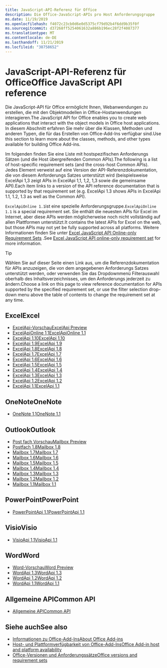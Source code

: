 ```yaml
---
title: JavaScript-API-Referenz für Office
description: Die Office-JavaScript-APIs pro Host Anforderungsgruppe
ms.date: 11/19/2019
ms.openlocfilehash: f4072c23cb0d6e0d5375cf79d92b4f6dd9b35f0f
ms.sourcegitcommit: d37268ff5254061632a886b196ec28f2f4087377
ms.translationtype: MT
ms.contentlocale: de-DE
ms.lasthandoff: 11/21/2019
ms.locfileid: "38758652"
---
```

# <a name="office-javascript-api-reference"></a><span data-ttu-id="8d8fe-103">JavaScript-API-Referenz für Office</span><span class="sxs-lookup"><span data-stu-id="8d8fe-103">Office JavaScript API reference</span></span>

<span data-ttu-id="8d8fe-104">Die JavaScript-API für Office ermöglicht Ihnen, Webanwendungen zu erstellen, die mit den Objektmodellen in Office-Hostanwendungen interagieren.</span><span class="sxs-lookup"><span data-stu-id="8d8fe-104">The JavaScript API for Office enables you to create web applications that interact with the object models in Office host applications.</span></span> <span data-ttu-id="8d8fe-105">In diesem Abschnitt erfahren Sie mehr über die Klassen, Methoden und anderen Typen, die für das Erstellen von Office-Add-Ins verfügbar sind.</span><span class="sxs-lookup"><span data-stu-id="8d8fe-105">Use this section to learn more about the classes, methods, and other types available for building Office Add-ins.</span></span>

<span data-ttu-id="8d8fe-106">Im folgenden finden Sie eine Liste mit hostspezifischen Anforderungs Sätzen (und die Host übergreifenden Common APIs).</span><span class="sxs-lookup"><span data-stu-id="8d8fe-106">The following is a list of host-specific requirement sets (and the cross-host Common APIs).</span></span> <span data-ttu-id="8d8fe-107">Jedes Element verweist auf eine Version der API-Referenzdokumentation, die von diesem Anforderungs Satzes unterstützt wird (beispielsweise ExcelApi 1,3 zeigt APIs in ExcelApi 1,1, 1,2, 1,3 sowie die gemeinsame API).</span><span class="sxs-lookup"><span data-stu-id="8d8fe-107">Each item links to a version of the API reference documentation that is supported by that requirement set (e.g. ExcelApi 1.3 shows APIs in ExcelApi 1.1, 1.2, 1.3 as well as the Common API).</span></span>

<span data-ttu-id="8d8fe-108">`ExcelApiOnline 1.1`ist eine spezielle Anforderungsgruppe.</span><span class="sxs-lookup"><span data-stu-id="8d8fe-108">`ExcelApiOnline 1.1` is a special requirement set.</span></span> <span data-ttu-id="8d8fe-109">Sie enthält die neuesten APIs für Excel im Internet, aber diese APIs werden möglicherweise noch nicht vollständig auf allen Plattformen unterstützt.</span><span class="sxs-lookup"><span data-stu-id="8d8fe-109">It contains the latest APIs for Excel on the web, but those APIs may not yet be fully supported across all platforms.</span></span> <span data-ttu-id="8d8fe-110">Weitere Informationen finden Sie unter [Excel JavaScript API Online-only Requirement Sets](/office/dev/add-ins/reference/requirement-sets/excel-api-online-requirement-set) .</span><span class="sxs-lookup"><span data-stu-id="8d8fe-110">See [Excel JavaScript API online-only requirement set](/office/dev/add-ins/reference/requirement-sets/excel-api-online-requirement-set) for more information.</span></span>

> [!TIP]
> <span data-ttu-id="8d8fe-111">Wählen Sie auf dieser Seite einen Link aus, um die Referenzdokumentation für APIs anzuzeigen, die von dem angegebenen Anforderungs Satzes unterstützt werden, oder verwenden Sie das Dropdownmenü Filterauswahl oberhalb des Inhaltsverzeichnisses, um den Anforderungs jederzeit zu ändern.</span><span class="sxs-lookup"><span data-stu-id="8d8fe-111">Choose a link on this page to view reference documentation for APIs supported by the specified requirement set, or use the filter selection drop-down menu above the table of contents to change the requirement set at any time.</span></span>

## <a name="excel"></a><span data-ttu-id="8d8fe-112">Excel</span><span class="sxs-lookup"><span data-stu-id="8d8fe-112">Excel</span></span>

- [<span data-ttu-id="8d8fe-113">ExcelApi-Vorschau</span><span class="sxs-lookup"><span data-stu-id="8d8fe-113">ExcelApi Preview</span></span>](/javascript/api/excel?view=excel-js-preview)
- [<span data-ttu-id="8d8fe-114">ExcelApiOnline 1,1</span><span class="sxs-lookup"><span data-stu-id="8d8fe-114">ExcelApiOnline 1.1</span></span>](/javascript/api/excel?view=excel-js-online)
- [<span data-ttu-id="8d8fe-115">ExcelApi 1.10</span><span class="sxs-lookup"><span data-stu-id="8d8fe-115">ExcelApi 1.10</span></span>](/javascript/api/excel?view=excel-js-1.10)
- [<span data-ttu-id="8d8fe-116">ExcelApi 1.9</span><span class="sxs-lookup"><span data-stu-id="8d8fe-116">ExcelApi 1.9</span></span>](/javascript/api/excel?view=excel-js-1.9)
- [<span data-ttu-id="8d8fe-117">ExcelApi 1.8</span><span class="sxs-lookup"><span data-stu-id="8d8fe-117">ExcelApi 1.8</span></span>](/javascript/api/excel?view=excel-js-1.8)
- [<span data-ttu-id="8d8fe-118">ExcelApi 1.7</span><span class="sxs-lookup"><span data-stu-id="8d8fe-118">ExcelApi 1.7</span></span>](/javascript/api/excel?view=excel-js-1.7)
- [<span data-ttu-id="8d8fe-119">ExcelApi 1.6</span><span class="sxs-lookup"><span data-stu-id="8d8fe-119">ExcelApi 1.6</span></span>](/javascript/api/excel?view=excel-js-1.6)
- [<span data-ttu-id="8d8fe-120">ExcelApi 1.5</span><span class="sxs-lookup"><span data-stu-id="8d8fe-120">ExcelApi 1.5</span></span>](/javascript/api/excel?view=excel-js-1.5)
- [<span data-ttu-id="8d8fe-121">ExcelApi 1.4</span><span class="sxs-lookup"><span data-stu-id="8d8fe-121">ExcelApi 1.4</span></span>](/javascript/api/excel?view=excel-js-1.4)
- [<span data-ttu-id="8d8fe-122">ExcelApi 1.3</span><span class="sxs-lookup"><span data-stu-id="8d8fe-122">ExcelApi 1.3</span></span>](/javascript/api/excel?view=excel-js-1.3)
- [<span data-ttu-id="8d8fe-123">ExcelApi 1.2</span><span class="sxs-lookup"><span data-stu-id="8d8fe-123">ExcelApi 1.2</span></span>](/javascript/api/excel?view=excel-js-1.2)
- [<span data-ttu-id="8d8fe-124">ExcelApi 1.1</span><span class="sxs-lookup"><span data-stu-id="8d8fe-124">ExcelApi 1.1</span></span>](/javascript/api/excel?view=excel-js-1.1)

## <a name="onenote"></a><span data-ttu-id="8d8fe-125">OneNote</span><span class="sxs-lookup"><span data-stu-id="8d8fe-125">OneNote</span></span>

- [<span data-ttu-id="8d8fe-126">OneNote 1,1</span><span class="sxs-lookup"><span data-stu-id="8d8fe-126">OneNote 1.1</span></span>](/javascript/api/onenote?view=onenote-js-1.1)

## <a name="outlook"></a><span data-ttu-id="8d8fe-127">Outlook</span><span class="sxs-lookup"><span data-stu-id="8d8fe-127">Outlook</span></span>

- [<span data-ttu-id="8d8fe-128">Post fach Vorschau</span><span class="sxs-lookup"><span data-stu-id="8d8fe-128">Mailbox Preview</span></span>](/javascript/api/outlook?view=outlook-js-preview)
- [<span data-ttu-id="8d8fe-129">Postfach 1.8</span><span class="sxs-lookup"><span data-stu-id="8d8fe-129">Mailbox 1.8</span></span>](/javascript/api/outlook?view=outlook-js-1.8)
- [<span data-ttu-id="8d8fe-130">Mailbox 1.7</span><span class="sxs-lookup"><span data-stu-id="8d8fe-130">Mailbox 1.7</span></span>](/javascript/api/outlook?view=outlook-js-1.7)
- [<span data-ttu-id="8d8fe-131">Mailbox 1.6</span><span class="sxs-lookup"><span data-stu-id="8d8fe-131">Mailbox 1.6</span></span>](/javascript/api/outlook?view=outlook-js-1.6)
- [<span data-ttu-id="8d8fe-132">Mailbox 1.5</span><span class="sxs-lookup"><span data-stu-id="8d8fe-132">Mailbox 1.5</span></span>](/javascript/api/outlook?view=outlook-js-1.5)
- [<span data-ttu-id="8d8fe-133">Mailbox 1.4</span><span class="sxs-lookup"><span data-stu-id="8d8fe-133">Mailbox 1.4</span></span>](/javascript/api/outlook?view=outlook-js-1.4)
- [<span data-ttu-id="8d8fe-134">Mailbox 1.3</span><span class="sxs-lookup"><span data-stu-id="8d8fe-134">Mailbox 1.3</span></span>](/javascript/api/outlook?view=outlook-js-1.3)
- [<span data-ttu-id="8d8fe-135">Mailbox 1.2</span><span class="sxs-lookup"><span data-stu-id="8d8fe-135">Mailbox 1.2</span></span>](/javascript/api/outlook?view=outlook-js-1.2)
- [<span data-ttu-id="8d8fe-136">Mailbox 1.1</span><span class="sxs-lookup"><span data-stu-id="8d8fe-136">Mailbox 1.1</span></span>](/javascript/api/outlook?view=outlook-js-1.1)

## <a name="powerpoint"></a><span data-ttu-id="8d8fe-137">PowerPoint</span><span class="sxs-lookup"><span data-stu-id="8d8fe-137">PowerPoint</span></span>

- [<span data-ttu-id="8d8fe-138">PowerPointApi 1.1</span><span class="sxs-lookup"><span data-stu-id="8d8fe-138">PowerPointApi 1.1</span></span>](/javascript/api/powerpoint?view=powerpoint-js-1.1)

## <a name="visio"></a><span data-ttu-id="8d8fe-139">Visio</span><span class="sxs-lookup"><span data-stu-id="8d8fe-139">Visio</span></span>

- [<span data-ttu-id="8d8fe-140">VisioApi 1,1</span><span class="sxs-lookup"><span data-stu-id="8d8fe-140">VisioApi 1.1</span></span>](/javascript/api/visio?view=visio-js-1.1)

## <a name="word"></a><span data-ttu-id="8d8fe-141">Word</span><span class="sxs-lookup"><span data-stu-id="8d8fe-141">Word</span></span>

- [<span data-ttu-id="8d8fe-142">Word-Vorschau</span><span class="sxs-lookup"><span data-stu-id="8d8fe-142">Word Preview</span></span>](/javascript/api/word?view=word-js-preview)
- [<span data-ttu-id="8d8fe-143">WordApi 1.3</span><span class="sxs-lookup"><span data-stu-id="8d8fe-143">WordApi 1.3</span></span>](/javascript/api/word?view=word-js-1.3)
- [<span data-ttu-id="8d8fe-144">WordApi 1.2</span><span class="sxs-lookup"><span data-stu-id="8d8fe-144">WordApi 1.2</span></span>](/javascript/api/word?view=word-js-1.2)
- [<span data-ttu-id="8d8fe-145">WordApi 1.1</span><span class="sxs-lookup"><span data-stu-id="8d8fe-145">WordApi 1.1</span></span>](/javascript/api/word?view=word-js-1.1)

## <a name="common-api"></a><span data-ttu-id="8d8fe-146">Allgemeine API</span><span class="sxs-lookup"><span data-stu-id="8d8fe-146">Common API</span></span>

- [<span data-ttu-id="8d8fe-147">Allgemeine API</span><span class="sxs-lookup"><span data-stu-id="8d8fe-147">Common API</span></span>](/javascript/api/office?view=common-js)

## <a name="see-also"></a><span data-ttu-id="8d8fe-148">Siehe auch</span><span class="sxs-lookup"><span data-stu-id="8d8fe-148">See also</span></span>

- [<span data-ttu-id="8d8fe-149">Informationen zu Office-Add-Ins</span><span class="sxs-lookup"><span data-stu-id="8d8fe-149">About Office Add-ins</span></span>](/office/dev/add-ins/overview)
- [<span data-ttu-id="8d8fe-150">Host- und Plattformverfügbarkeit von Office-Add-Ins</span><span class="sxs-lookup"><span data-stu-id="8d8fe-150">Office Add-in host and platform availability</span></span>](/office/dev/add-ins/overview/office-add-in-availability)
- [<span data-ttu-id="8d8fe-151">Office-Versionen und Anforderungssätze</span><span class="sxs-lookup"><span data-stu-id="8d8fe-151">Office versions and requirement sets</span></span>](/office/dev/add-ins/develop/office-versions-and-requirement-sets)
